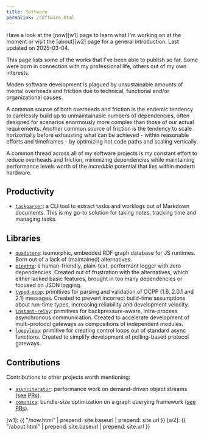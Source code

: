 ```yaml
---
title: Software
permalink: /software.html
---
```


<aside markdown="1">
Have a look at the [now][w1] page to learn what I'm working on at the moment or
visit the [about][w2] page for a general introduction. Last updated on <time datetime="2025-01-19">2025-03-04</time>.
</aside>

This page lists some of the works that I've been able to publish so far.
Some were born in connection with my professional life, others out of my
own interests. 

Moden software development is plagued by unsustainable amounts of mental
overheads and friction due to technical, functional and/or organizational
causes. 

A common source of both overheads and friction is the endemic tendency to
carelessly build up to unmaintainable numbers of dependencies, often designed
for scenarios enormously more complex than those of our actual requirements.
Another common source of friction is the tendency to scale horizontally before
exhausting what can be achieved - within reasonable efforts and timeframes -
by optimizing hot code paths and scaling vertically.

A common thread across all of my software projects is my constant effort
to reduce overheads and friction, minimizing dependencies while maintaining
performance levels worth of the _incredible_ potential that lies within modern
hardware.

## Productivity

- [`taskparser`](https://www.npmjs.com/package/taskparser):
  a CLI tool to extract tasks and worklogs out of Markdown documents.
  This is my go-to solution for taking notes, tracking time and managing
  tasks.

## Libraries

- [`quadstore`](https://www.npmjs.com/package/quadstore):
  isomorphic, embedded RDF graph database for JS runtimes. Born out of a lack
  of (maintained) alternatives.
- [`pinetto`](https://www.npmjs.com/package/pinetto):
  a human-friendly, plain-text, performant logger with zero dependencies.
  Created out of frustration with the alternatives, which either lacked basic
  features, brought in too many dependencies or focused on JSON logging.
- [`typed-ocpp`](https://www.npmjs.com/package/typed-ocpp):
  primitives for parsing and validation of OCPP (1.6, 2.0.1 and 2.1) messages.
  Created to prevent incorrect build-time assumptions about run-time types,
  increasing reliability and development velocity.
- [`instant-relay`](https://www.npmjs.com/package/instant-relay):
  primitives for backpressure-aware, intra-process asynchronous communication.
  Created to accelerate development of multi-protocol gateways as compositions
  of independent modules.
- [`loopyloop`](https://www.npmjs.com/package/loopyloop):
  primitive for creating control loops out of standard async functions. Created
  to simplify development of polling-based protocol gateways.

## Contributions

Contributions to other projects worth mentioning:

- [`asynciterator`](https://github.com/RubenVerborgh/AsyncIterator):
  performance work on demand-driven object streams
  ([see PRs](https://github.com/RubenVerborgh/AsyncIterator/pulls?q=is%3Apr+is%3Aclosed+author%3Ajacoscaz)).
- [`comunica`](https://github.com/comunica/comunica):
  bundle-size optimization on a graph querying framework
  ([see PRs](https://github.com/comunica/comunica/pulls?q=is%3Apr+is%3Aclosed+author%3Ajacoscaz)).

[w1]: {{ "/now.html" | prepend: site.baseurl | prepend: site.url }}
[w2]: {{ "/about.html" | prepend: site.baseurl | prepend: site.url }}



